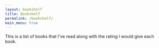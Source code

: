 ```yaml
---
layout: bookshelf
title: Bookshelf
permalink: /bookshelf/
main_menu: true
---
```


This is a list of books that I've read along with the rating I would give each book.
